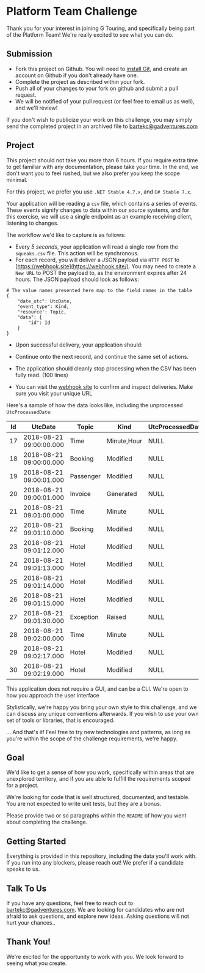 # Platform Team Challenge

Thank you for your interest in joining G Touring, and specifically being part
of the Platform Team! We're really excited to see what you can do.

## Submission

* Fork this project on Github. You will need to [install Git](https://help.github.com/articles/set-up-git/), and create an account on Github if you don't already have one.
* Complete the project as described within your fork.
* Push all of your changes to your fork on github and submit a pull request.
* We will be notified of your pull request (or feel free to email us as well), and we'll review!

If you don't wish to publicize your work on this challenge, you may simply send
the completed project in an archived file to [bartekc@gadventures.com](mailto:bartekc@gadventures.com)

## Project

This project should not take you more than 6 hours. If you require extra time to
get familiar with any documentation, please take your time. In the end, we don't
want you to feel rushed, but we also prefer you keep the scope minimal.

For this project, we prefer you use `.NET Stable 4.7.x`, and `C# Stable 7.x`.

Your application will be reading a `csv` file, which contains a series of
events. These events signify changes to data within our source systems, and for this exercise, we will use
a single endpoint as an example receiving client, listening to changes.

The workflow we'd like to capture is as follows:

* Every _5 seconds_, your application will read a single row from the `squeaks.csv` file. This action will be synchronous.
* For each record, you will deliver a JSON payload via `HTTP POST` to [https://webhook.site](https://webhook.site/). You may need to create a `New URL` to POST the payload to, as the environment expires after 24 hours. The JSON payload should look as follows:

```
# The value names presented here map to the field names in the table
{
    "date_utc": UtcDate,
    "event_type": Kind,
    "resource': Topic,
    "data": {
        "id": Id
    }
}
```

* Upon successful delivery, your application should:

* Continue onto the next record, and continue the same set of actions.
* The application should cleanly stop processing when the CSV has been fully read. (100 lines)
* You can visit the [webhook site](https://webhook.site/) to confirm and inspect deliveries. Make sure you visit your unique URL

Here's a sample of how the data looks like, including the unprocessed `UtcProcessedDate`:

| Id | UtcDate                 | Topic     | Kind        | UtcProcessedDate |
|----|-------------------------|-----------|-------------|------------------|
| 17 | 2018-08-21 09:00:00.000 | Time      | Minute,Hour | NULL             |
| 18 | 2018-08-21 09:00:00.000 | Booking   | Modified    | NULL             |
| 19 | 2018-08-21 09:00:01.000 | Passenger | Modified    | NULL             |
| 20 | 2018-08-21 09:00:01.000 | Invoice   | Generated   | NULL             |
| 21 | 2018-08-21 09:01:00.000 | Time      | Minute      | NULL             |
| 22 | 2018-08-21 09:01:10.000 | Booking   | Modified    | NULL             |
| 23 | 2018-08-21 09:01:12.000 | Hotel     | Modified    | NULL             |
| 24 | 2018-08-21 09:01:13.000 | Hotel     | Modified    | NULL             |
| 25 | 2018-08-21 09:01:14.000 | Hotel     | Modified    | NULL             |
| 26 | 2018-08-21 09:01:15.000 | Hotel     | Modified    | NULL             |
| 27 | 2018-08-21 09:01:30.000 | Exception | Raised      | NULL             |
| 28 | 2018-08-21 09:02:00.000 | Time      | Minute      | NULL             |
| 29 | 2018-08-21 09:02:17.000 | Hotel     | Modified    | NULL             |
| 30 | 2018-08-21 09:02:19.000 | Hotel     | Modified    | NULL             |



This application does not require a GUI, and can be a CLI. We're open to how you approach the user interface

Stylistically, we're happy you bring your own style to this challenge, and we can discuss any unique conventions afterwards. If you wish to use your
own set of tools or libraries, that is encouraged.

... And that's it! Feel free to try new technologies and patterns, as long as you're within the scope of the challenge requirements, we're happy.

## Goal

We'd like to get a sense of how you work, specifically within areas that are
unexplored territory, and if you are able to fulfill the requirements scoped
for a project.

We're looking for code that is well structured, documented, and testable. You are not expected to write unit tests, but they are a bonus.

Please provide two or so paragraphs within the `README` of how you went about
completing the challenge.

## Getting Started

Everything is provided in this repository, including the data you'll work with.
If you run into any blockers, please reach out! We prefer if a candidate speaks
to us.

## Talk To Us

If you have any questions, feel free to reach out to [bartekc@gadventures.com](mailto:bartekc@gadventures.com). We are looking for
candidates who are not afraid to ask questions, and explore new ideas. Asking
questions will not hurt your chances..

## Thank You!

We're excited for the opportunity to work with you. We look forward to seeing
what you create.
